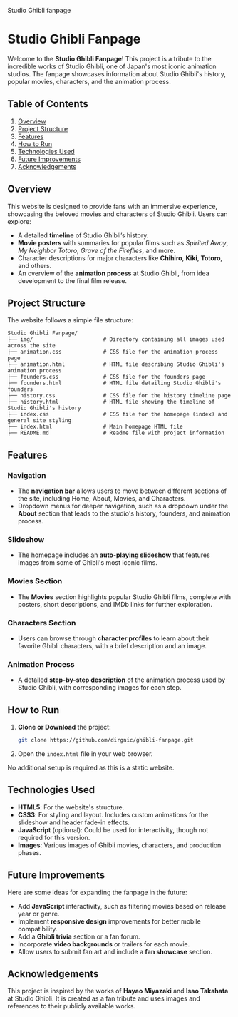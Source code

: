 Studio Ghibli fanpage


# Studio Ghibli Fanpage

Welcome to the **Studio Ghibli Fanpage**! This project is a tribute to the incredible works of Studio Ghibli, one of Japan's most iconic animation studios. The fanpage showcases information about Studio Ghibli's history, popular movies, characters, and the animation process.

## Table of Contents

1. [Overview](#overview)
2. [Project Structure](#project-structure)
3. [Features](#features)
4. [How to Run](#how-to-run)
5. [Technologies Used](#technologies-used)
6. [Future Improvements](#future-improvements)
7. [Acknowledgements](#acknowledgements)

## Overview

This website is designed to provide fans with an immersive experience, showcasing the beloved movies and characters of Studio Ghibli. Users can explore:
- A detailed **timeline** of Studio Ghibli’s history.
- **Movie posters** with summaries for popular films such as *Spirited Away*, *My Neighbor Totoro*, *Grave of the Fireflies*, and more.
- Character descriptions for major characters like **Chihiro**, **Kiki**, **Totoro**, and others.
- An overview of the **animation process** at Studio Ghibli, from idea development to the final film release.

## Project Structure

The website follows a simple file structure:

```
Studio Ghibli Fanpage/
├── img/                      # Directory containing all images used across the site
├── animation.css             # CSS file for the animation process page
├── animation.html            # HTML file describing Studio Ghibli's animation process
├── founders.css              # CSS file for the founders page
├── founders.html             # HTML file detailing Studio Ghibli's founders
├── history.css               # CSS file for the history timeline page
├── history.html              # HTML file showing the timeline of Studio Ghibli's history
├── index.css                 # CSS file for the homepage (index) and general site styling
├── index.html                # Main homepage HTML file
├── README.md                 # Readme file with project information

```

## Features

### Navigation

- The **navigation bar** allows users to move between different sections of the site, including Home, About, Movies, and Characters.
- Dropdown menus for deeper navigation, such as a dropdown under the **About** section that leads to the studio's history, founders, and animation process.

### Slideshow

- The homepage includes an **auto-playing slideshow** that features images from some of Ghibli's most iconic films.

### Movies Section

- The **Movies** section highlights popular Studio Ghibli films, complete with posters, short descriptions, and IMDb links for further exploration.

### Characters Section

- Users can browse through **character profiles** to learn about their favorite Ghibli characters, with a brief description and an image.

### Animation Process

- A detailed **step-by-step description** of the animation process used by Studio Ghibli, with corresponding images for each step.

## How to Run

1. **Clone or Download** the project:
   ```bash
   git clone https://github.com/dirgnic/ghibli-fanpage.git
   ```
2. Open the `index.html` file in your web browser.

No additional setup is required as this is a static website.

## Technologies Used

- **HTML5**: For the website's structure.
- **CSS3**: For styling and layout. Includes custom animations for the slideshow and header fade-in effects.
- **JavaScript** (optional): Could be used for interactivity, though not required for this version.
- **Images**: Various images of Ghibli movies, characters, and production phases.

## Future Improvements

Here are some ideas for expanding the fanpage in the future:
- Add **JavaScript** interactivity, such as filtering movies based on release year or genre.
- Implement **responsive design** improvements for better mobile compatibility.
- Add a **Ghibli trivia** section or a fan forum.
- Incorporate **video backgrounds** or trailers for each movie.
- Allow users to submit fan art and include a **fan showcase** section.

## Acknowledgements

This project is inspired by the works of **Hayao Miyazaki** and **Isao Takahata** at Studio Ghibli. It is created as a fan tribute and uses images and references to their publicly available works.

